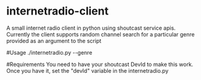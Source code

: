 # internetradio-client
A small internet radio client in python using shoutcast service apis. Currently the client supports random channel search for a particular genre provided as an argument to the script

#Usage
./internetradio.py --genre <GENRE>

#Requirements
You need to have your shoutcast DevId to make this work. Once you have it, set the "devId" variable in the internetradio.py
